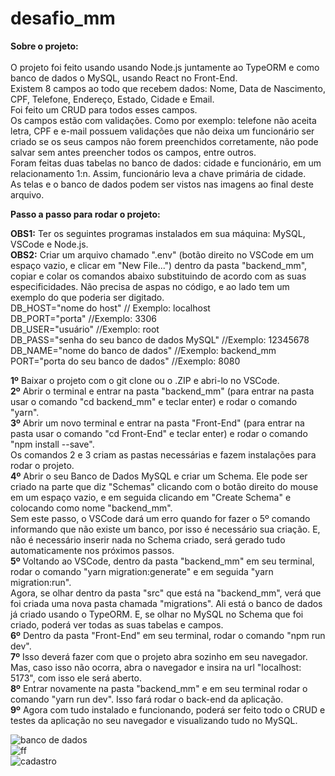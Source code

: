 # desafio_mm

**Sobre o projeto:** <br />
<br />
O projeto foi feito usando usando Node.js juntamente ao TypeORM e como banco de dados o MySQL, usando React no Front-End.<br />
Existem 8 campos ao todo que recebem dados: Nome, Data de Nascimento, CPF, Telefone, Endereço, Estado, Cidade e Email. <br />
Foi feito um CRUD para todos esses campos.<br />
Os campos estão com validações. Como por exemplo: telefone não aceita letra, CPF e e-mail possuem validações que não deixa um funcionário ser criado se os seus campos não forem preenchidos corretamente, não pode salvar sem antes preencher todos os campos, entre outros.<br />
Foram feitas duas tabelas no banco de dados:  cidade e funcionário, em um relacionamento 1:n. Assim, funcionário leva a chave primária de cidade.<br />
As telas e o banco de dados podem ser vistos nas imagens ao final deste arquivo.

**Passo a passo para rodar o projeto:**

**OBS1:** Ter os seguintes programas instalados em sua máquina: MySQL, VSCode e Node.js. <br />
**OBS2:** Criar um arquivo chamado ".env" (botão direito no VSCode em um espaço vazio, e clicar em "New File...") dentro da pasta "backend_mm", copiar e colar os comandos abaixo substituindo de acordo com as suas especificidades. Não precisa de aspas no código, e ao lado tem um exemplo do que poderia ser digitado. <br />
DB_HOST="nome do host" // Exemplo: localhost<br />
DB_PORT="porta" //Exemplo: 3306<br />
DB_USER="usuário" //Exemplo: root<br />
DB_PASS="senha do seu banco de dados MySQL" //Exemplo: 12345678<br />
DB_NAME="nome do banco de dados" //Exemplo: backend_mm<br />
PORT="porta do seu banco de dados" //Exemplo: 8080

**1º** Baixar o projeto com o git clone ou o .ZIP e abri-lo no VSCode.<br />
**2º** Abrir o terminal e entrar na pasta "backend_mm" (para entrar na pasta usar o comando "cd backend_mm" e teclar enter) e rodar o comando "yarn".<br />
**3º** Abrir um novo terminal e entrar na pasta "Front-End" (para entrar na pasta usar o comando "cd Front-End" e teclar enter) e rodar o comando "npm install --save". <br />
Os comandos 2 e 3 criam as pastas necessárias e fazem instalações para rodar o projeto. <br />
**4º** Abrir o seu Banco de Dados MySQL e criar um Schema. Ele pode ser criado na parte que diz "Schemas" clicando com o botão direito do mouse em um espaço vazio, e em seguida clicando em "Create Schema" e colocando como nome "backend_mm". <br />
Sem este passo, o VSCode dará um erro quando for fazer o 5º comando informando que não existe um banco, por isso é necessário sua criação. E, não é necessário inserir nada no Schema criado, será gerado tudo automaticamente nos próximos passos. <br />
**5º** Voltando ao VSCode, dentro da pasta "backend_mm" em seu terminal, rodar o comando "yarn migration:generate" e em seguida "yarn migration:run".<br />
Agora, se olhar dentro da pasta "src" que está na "backend_mm", verá que foi criada uma nova pasta chamada "migrations". Ali está o banco de dados já criado usando o TypeORM. E, se olhar no MySQL no Schema que foi criado, poderá ver todas as suas tabelas e campos. <br />
**6º** Dentro da pasta "Front-End" em seu terminal, rodar o comando "npm run dev". <br />
**7º** Isso deverá fazer com que o projeto abra sozinho em seu navegador. Mas, caso isso não ocorra, abra o navegador e insira na url "localhost: 5173", com isso ele será aberto.<br />
**8º** Entrar novamente na pasta "backend_mm" e em seu terminal rodar o comando "yarn run dev". Isso fará rodar o back-end da aplicação. <br />
**9º** Agora com tudo instalado e funcionando, poderá ser feito todo o CRUD e testes da aplicação no seu navegador e visualizando tudo no MySQL. <br />

![banco de dados](https://user-images.githubusercontent.com/74630925/214944721-d2a877d5-2db1-4ec7-be76-88399a2be74b.png) <br />
![ff](https://user-images.githubusercontent.com/74630925/215009553-5f0a1c6d-7080-4530-b7ac-4ba69235f75b.png) <br />
![cadastro](https://user-images.githubusercontent.com/74630925/214944123-d869a5cd-a6db-4991-84d6-8fcaf73ce6e8.png)
